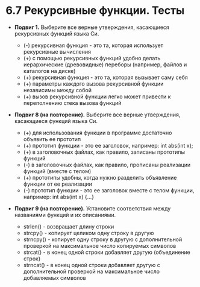 # 6.7 Рекурсивные функции. Тесты

* **Подвиг 1.** Выберите все верные утверждения, касающиеся рекурсивных функций языка Си.
  * (-) рекурсивная функция - это та, которая использует рекурсивные вычисления
  * (+) с помощью рекурсивных функций удобно делать иерархические (древовидные) переборы (например, файлов и каталогов на диске)
  * (+) рекурсивная функция - это та, которая вызывает саму себя
  * (+) параметры каждого вызова рекурсивной функции независимы между собой
  * (+) вызов рекурсивной функции легко может привести к переполнению стека вызова функций

* **Подвиг 8 (на повторение).** Выберите все верные утверждения, касающиеся функций языка Си.
  * (+) для использования функции в программе достаточно объявить ее прототип
  * (+) прототип функции - это ее заголовок, например: int abs(int x);
  * (+) в заголовочных файлах, как правило, записаны прототипы функций
  * (-) в заголовочных файлах, как правило, прописаны реализации функций (вместе с телом)
  * (+) прототипы удобны, когда нужно разделить объявление функции от ее реализации
  * (-) прототип функции - это ее заголовок вместе с телом функции, например: int abs(int x) {...}

* **Подвиг 9 (на повторение).** Установите соответствия между названиями функций и их описаниями.
  * strlen() - возвращает длину строки
  * strcpy() - копирует целиком одну строку в другую
  * strncpy() - копирует одну строку в другую с дополнительной проверкой на максимальное число копируемых символов
  * strcat() - в конец одной строки добавляет другую (объединение строк)
  * strncat() - в конец одной строки добавляет другую с дополнительной проверкой на максимальное число добавляемых символов